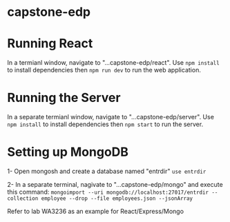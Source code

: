 # capstone-edp

# Running React
In a termianl window, navigate to "...capstone-edp/react". Use `npm install` to install dependencies then `npm run dev` to run the web application.

# Running the Server
In a separate termianl window, navigate to "...capstone-edp/server". Use `npm install` to install dependencies then `npm start` to run the server.

# Setting up MongoDB

1- Open mongosh and create a database named "entrdir"
`use entrdir`

2- In a separate terminal, nagivate to "...capstone-edp/mongo" and execute this command:
`mongoimport --uri mongodb://localhost:27017/entrdir --collection employee --drop --file employees.json --jsonArray`

Refer to lab WA3236 as an example for React/Express/Mongo